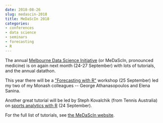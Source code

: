 ```yaml
---
date: 2018-08-26
slug: medascin-2018
title: MeDaScIn 2018
categories:
- conferences
- data science
- seminars
- forecasting
- R
---
```


The annual [Melbourne Data Science Initiative](http://www.datasciencemelbourne.com/medascin2018/) (or MeDaScIn, pronounced medicine) is on again next month (24-27 September) with lots of tutorials, and the annual datathon.

This year there will be a ["Forecasting with R"](http://www.datasciencemelbourne.com/medascin2018/session/forecasting/) workshop (25 September) led my two of my Monash colleagues -- George Athanasopoulos and Elena Sanina.

Another great tutorial will be led by Steph Kovalchik (from Tennis Australia) on [sports analytics with R](http://www.datasciencemelbourne.com/medascin2018/session/sports-analytics-with-r/) (24 September).

For the full list of tutorials, see [the MeDaScIn website](http://www.datasciencemelbourne.com/medascin2018/).

